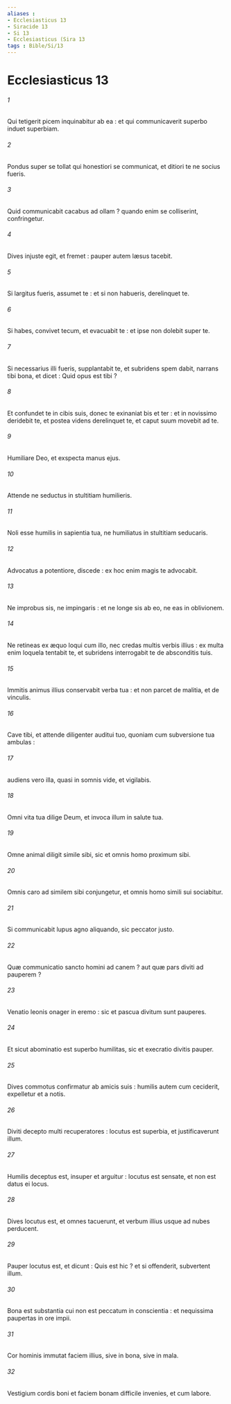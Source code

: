 ```yaml
---
aliases : 
- Ecclesiasticus 13
- Siracide 13
- Si 13
- Ecclesiasticus (Sira 13
tags : Bible/Si/13
---
```


# Ecclesiasticus 13

###### 1
Qui tetigerit picem inquinabitur ab ea : et qui communicaverit superbo induet superbiam.
###### 2
Pondus super se tollat qui honestiori se communicat, et ditiori te ne socius fueris.
###### 3
Quid communicabit cacabus ad ollam ? quando enim se colliserint, confringetur.
###### 4
Dives injuste egit, et fremet : pauper autem læsus tacebit.
###### 5
Si largitus fueris, assumet te : et si non habueris, derelinquet te.
###### 6
Si habes, convivet tecum, et evacuabit te : et ipse non dolebit super te.
###### 7
Si necessarius illi fueris, supplantabit te, et subridens spem dabit, narrans tibi bona, et dicet : Quid opus est tibi ?
###### 8
Et confundet te in cibis suis, donec te exinaniat bis et ter : et in novissimo deridebit te, et postea videns derelinquet te, et caput suum movebit ad te.
###### 9
Humiliare Deo, et exspecta manus ejus.
###### 10
Attende ne seductus in stultitiam humilieris.
###### 11
Noli esse humilis in sapientia tua, ne humiliatus in stultitiam seducaris.
###### 12
Advocatus a potentiore, discede : ex hoc enim magis te advocabit.
###### 13
Ne improbus sis, ne impingaris : et ne longe sis ab eo, ne eas in oblivionem.
###### 14
Ne retineas ex æquo loqui cum illo, nec credas multis verbis illius : ex multa enim loquela tentabit te, et subridens interrogabit te de absconditis tuis.
###### 15
Immitis animus illius conservabit verba tua : et non parcet de malitia, et de vinculis.
###### 16
Cave tibi, et attende diligenter auditui tuo, quoniam cum subversione tua ambulas :
###### 17
audiens vero illa, quasi in somnis vide, et vigilabis.
###### 18
Omni vita tua dilige Deum, et invoca illum in salute tua.
###### 19
Omne animal diligit simile sibi, sic et omnis homo proximum sibi.
###### 20
Omnis caro ad similem sibi conjungetur, et omnis homo simili sui sociabitur.
###### 21
Si communicabit lupus agno aliquando, sic peccator justo.
###### 22
Quæ communicatio sancto homini ad canem ? aut quæ pars diviti ad pauperem ?
###### 23
Venatio leonis onager in eremo : sic et pascua divitum sunt pauperes.
###### 24
Et sicut abominatio est superbo humilitas, sic et execratio divitis pauper.
###### 25
Dives commotus confirmatur ab amicis suis : humilis autem cum ceciderit, expelletur et a notis.
###### 26
Diviti decepto multi recuperatores : locutus est superbia, et justificaverunt illum.
###### 27
Humilis deceptus est, insuper et arguitur : locutus est sensate, et non est datus ei locus.
###### 28
Dives locutus est, et omnes tacuerunt, et verbum illius usque ad nubes perducent.
###### 29
Pauper locutus est, et dicunt : Quis est hic ? et si offenderit, subvertent illum.
###### 30
Bona est substantia cui non est peccatum in conscientia : et nequissima paupertas in ore impii.
###### 31
Cor hominis immutat faciem illius, sive in bona, sive in mala.
###### 32
Vestigium cordis boni et faciem bonam difficile invenies, et cum labore.
